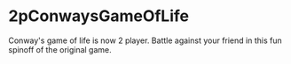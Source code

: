 # 2pConwaysGameOfLife
Conway's game of life is now 2 player. Battle against your friend in this fun spinoff of the original game.

